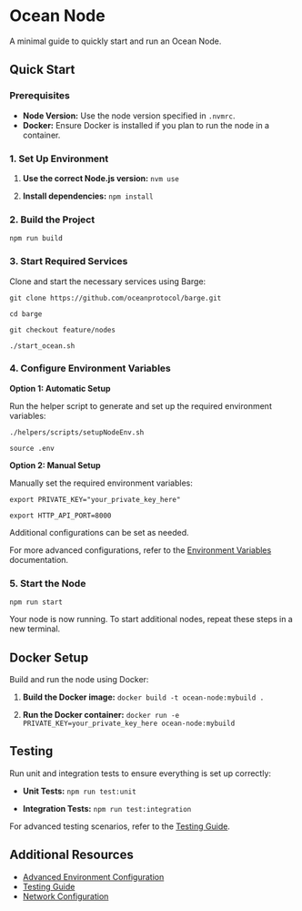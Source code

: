 # Ocean Node

A minimal guide to quickly start and run an Ocean Node.

## Quick Start

### Prerequisites

- **Node Version:** Use the node version specified in `.nvmrc`.
- **Docker:** Ensure Docker is installed if you plan to run the node in a container.

### 1. Set Up Environment

1. **Use the correct Node.js version:**
   `nvm use`

2. **Install dependencies:**
   `npm install`

### 2. Build the Project

`npm run build`

### 3. Start Required Services

Clone and start the necessary services using Barge:

`git clone https://github.com/oceanprotocol/barge.git`

`cd barge`

`git checkout feature/nodes`

`./start_ocean.sh`

### 4. Configure Environment Variables

**Option 1: Automatic Setup**

Run the helper script to generate and set up the required environment variables:

`./helpers/scripts/setupNodeEnv.sh`

`source .env`

**Option 2: Manual Setup**

Manually set the required environment variables:

`export PRIVATE_KEY="your_private_key_here"`

`export HTTP_API_PORT=8000`

Additional configurations can be set as needed.

For more advanced configurations, refer to the [Environment Variables](docs/environment-variables.md) documentation.

### 5. Start the Node

`npm run start`

Your node is now running. To start additional nodes, repeat these steps in a new terminal.

## Docker Setup

Build and run the node using Docker:

1. **Build the Docker image:**
   `docker build -t ocean-node:mybuild .`

2. **Run the Docker container:**
   `docker run -e PRIVATE_KEY=your_private_key_here ocean-node:mybuild`

## Testing

Run unit and integration tests to ensure everything is set up correctly:

- **Unit Tests:**
  `npm run test:unit`

- **Integration Tests:**
  `npm run test:integration`

For advanced testing scenarios, refer to the [Testing Guide](docs/testing.md).

## Additional Resources

- [Advanced Environment Configuration](docs/environment-variables.md)
- [Testing Guide](docs/testing.md)
- [Network Configuration](docs/networking.md)
